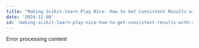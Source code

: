 ```yaml
---
title: "Making Scikit-learn Play Nice: How to Get Consistent Results with Random Numbers"
date: '2024-11-08'
id: 'making-scikit-learn-play-nice-how-to-get-consistent-results-with-random-numbers'
---
```


Error processing content
